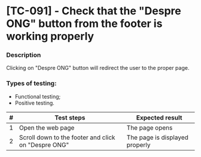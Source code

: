 # **[TC-091] - Check that the "Despre ONG" button from the footer is working properly**

### **Description**

Clicking on "Despre ONG" button will redirect the user to the proper page.

### **Types of testing:**

- Functional testing;
- Positive testing.

| #   | **Test steps**                                      | **Expected result**            |
| --- | --------------------------------------------------- | ------------------------------ |
| 1   | Open the web page                                   | The page opens                 |
| 2   | Scroll down to the footer and click on "Despre ONG" | The page is displayed properly |
